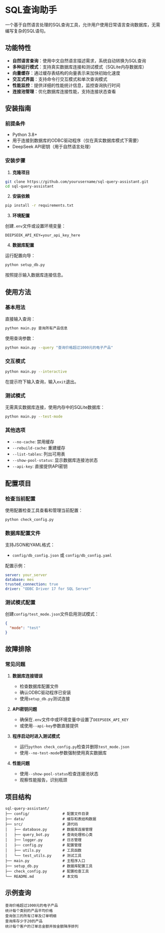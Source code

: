 # SQL查询助手

一个基于自然语言处理的SQL查询工具，允许用户使用日常语言查询数据库，无需编写复杂的SQL语句。

## 功能特性

- **自然语言查询**：使用中文自然语言描述需求，系统自动转换为SQL查询
- **多种运行模式**：支持真实数据库连接和测试模式（SQLite内存数据库）
- **向量缓存**：通过缓存表结构的向量表示来加快初始化速度
- **交互式界面**：支持命令行交互模式和单次查询模式
- **性能监控**：提供详细的性能统计信息，监控查询执行时间
- **连接池管理**：优化数据库连接性能，支持连接状态查看

## 安装指南

### 前提条件

- Python 3.8+
- 用于连接到数据库的ODBC驱动程序（仅在真实数据库模式下需要）
- DeepSeek API密钥（用于自然语言处理）

### 安装步骤

1. **克隆项目**

```bash
git clone https://github.com/yourusername/sql-query-assistant.git
cd sql-query-assistant
```

2. **安装依赖**

```bash
pip install -r requirements.txt
```

3. **环境配置**

创建`.env`文件或设置环境变量：

```
DEEPSEEK_API_KEY=your_api_key_here
```

4. **数据库配置**

运行配置向导：

```bash
python setup_db.py
```

按照提示输入数据库连接信息。

## 使用方法

### 基本用法

直接输入查询：

```bash
python main.py 查询所有产品信息
```

使用查询参数：

```bash
python main.py --query "查询价格超过1000元的电子产品"
```

### 交互模式

```bash
python main.py --interactive
```

在提示符下输入查询，输入`exit`退出。

### 测试模式

无需真实数据库连接，使用内存中的SQLite数据库：

```bash
python main.py --test-mode
```

### 其他选项

- `--no-cache`: 禁用缓存
- `--rebuild-cache`: 重建缓存
- `--list-tables`: 列出可用表
- `--show-pool-status`: 显示数据库连接池状态
- `--api-key`: 直接提供API密钥

## 配置项目

### 检查当前配置

使用配置检查工具查看和管理当前配置：

```bash
python check_config.py
```

### 数据库配置文件

支持JSON和YAML格式：
- `config/db_config.json` 或 `config/db_config.yaml`

配置示例：
```yaml
server: your_server
database: mes
trusted_connection: true
driver: "ODBC Driver 17 for SQL Server"
```

### 测试模式配置

创建`config/test_mode.json`文件启用测试模式：
```json
{
  "mode": "test"
}
```

## 故障排除

### 常见问题

1. **数据库连接错误**
   - 检查数据库配置文件
   - 确认ODBC驱动程序已安装
   - 使用`setup_db.py`测试连接

2. **API密钥问题**
   - 确保在`.env`文件中或环境变量中设置了`DEEPSEEK_API_KEY`
   - 或使用`--api-key`参数直接提供

3. **程序启动时进入测试模式**
   - 运行`python check_config.py`检查并删除`test_mode.json`
   - 使用`--no-test-mode`参数强制使用真实数据库

4. **性能问题**
   - 使用`--show-pool-status`检查连接池状态
   - 观察性能报告，识别瓶颈

## 项目结构

```
sql-query-assistant/
├── config/               # 配置文件目录
├── data/                 # 缓存和表结构数据
├── src/                  # 源代码
│   ├── database.py       # 数据库连接管理
│   ├── query_bot.py      # 查询处理核心类
│   ├── logger.py         # 日志管理
│   ├── config.py         # 配置管理
│   ├── utils.py          # 工具函数
│   └── test_utils.py     # 测试工具
├── main.py               # 主程序入口
├── setup_db.py           # 数据库配置工具
├── check_config.py       # 配置检查工具
└── README.md             # 本文档
```

## 示例查询

```
查询价格超过1000元的电子产品
统计每个类别的产品平均价格
查询张三的所有订单及订单明细
查询库存少于20的产品
统计每个客户的订单总金额并按金额降序排列
```
